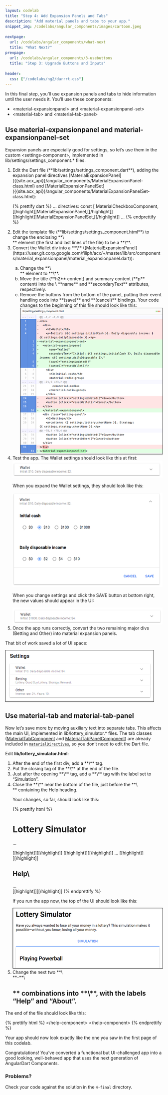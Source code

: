 ```yaml
---
layout: codelab
title: "Step 4: Add Expansion Panels and Tabs"
description: "Add material panels and tabs to your app."
snippet_img: /codelabs/angular_components/images/cartoon.jpeg

nextpage:
  url: /codelabs/angular_components/what-next
  title: "What Next?"
prevpage:
  url: /codelabs/angular_components/3-usebuttons
  title: "Step 3: Upgrade Buttons and Inputs"

header:
  css: ["/codelabs/ng2/darrrt.css"]
---
```


In this final step, you’ll use expansion panels and tabs to hide
information until the user needs it. You’ll use these components:

*   \<material-expansionpanel> and \<material-expansionpanel-set>
*   \<material-tab> and \<material-tab-panel>

## <i class="fa fa-money"> </i> Use material-expansionpanel and material-expansionpanel-set

Expansion panels are especially good for settings,
so let’s use them in the custom \<settings-component>,
implemented in lib/settings/settings_component.* files.


<ol markdown="1">

<li markdown="1"> Edit the Dart file
    (**lib/settings/settings_component.dart**),
    adding the expansion panel directives
    [MaterialExpansionPanel]({{site.acx_api}}/angular_components/MaterialExpansionPanel-class.html) and
    [MaterialExpansionPanelSet]({{site.acx_api}}/angular_components/MaterialExpansionPanelSet-class.html):

{% prettify dart %}
...
directives: const [
  MaterialCheckboxComponent,
  [[highlight]]MaterialExpansionPanel,[[/highlight]]
  [[highlight]]MaterialExpansionPanelSet,[[/highlight]]
  ...
{% endprettify %}
</li>

<li markdown="1"> Edit the template file
    (**lib/settings/settings_component.html**) to change the
    enclosing **\<div>** element (the first and last lines of the file)
    to be a **\<material-expansionpanel-set>**.
</li>

<li markdown="1"> Convert the Wallet div into a
    **\<material-expansionpanel>**
    ([MaterialExpansionPanel](https://user.git.corp.google.com/filiph/acx/+/master/lib/src/components/material_expansionpanel/material_expansionpanel.dart)):

<ol type="a" markdown="1">
<li markdown="1"> Change the **\<div>** element to **\<material-expansionpanel>**.
</li>

<li markdown="1"> Move the title (**h2** content) and summary content
    (**p** content) into the \<material-expansionpanel> **name** and
    **secondaryText** attributes, respectively.
</li>

<li markdown="1"> Remove the buttons from the bottom of the panel,
    putting their event handling code into **(save)** and
    **(cancel)** bindings. Your code changes to the beginning of
    this file should look like this:

<img style="border:1px solid black" src="images/material-expansionpanel-diffs.png" alt='Diffs: <div><div> -> <material-expansionpanel-set><material-expansionpanel>'>
</li>
</ol>

</li>

<li markdown="1"> Test the app. The Wallet settings should look like
    this at first:

<img src="images/material-expansionpanel-wallet-1.png" alt='screenshot'>

When you expand the Wallet settings, they should look like this:

<img src="images/material-expansionpanel-wallet-2.png" alt='screenshot'>

When you change settings and click the SAVE button at bottom right, the new values should appear in the UI:

<img src="images/material-expansionpanel-wallet-3.png" alt='screenshot'>
</li>

<li markdown="1"> Once the app runs correctly, convert the two
    remaining major divs (Betting and Other) into material expansion panels.
</li>
</ol>

That bit of work saved a lot of UI space:

<img style="border:1px solid black" src="images/material-expansionpanel-after.png" alt='screenshot>'>


## <i class="fa fa-money"> </i> Use material-tab and material-tab-panel

Now let’s save more by moving auxiliary text into separate tabs.
This affects the main UI, implemented in lib/lottery_simulator.* files.
The tab classes
([MaterialTabComponent]({{site.acx_api}}/angular_components/MaterialTabComponent-class.html) and
[MaterialTabPanelComponent]({{site.acx_api}}/angular_components/MaterialTabPanelComponent-class.html))
are already included in [`materialDirectives`]({{site.acx_api}}/angular_components/materialDirectives-constant.html),
so you don’t need to edit the Dart file.

Edit **lib/lottery_simulator.html**:

<ol markdown="1">

<li markdown="1"> After the end of the first div,
    add a **\<material-tab-panel>** tag.
</li>

<li markdown="1"> Put the closing tag of the **\<material-tab-panel>**
    at the end of the file.
</li>

<li markdown="1"> Just after the opening **\<material-tab-panel>** tag,
    add a **\<material-tab>** tag with the label set to “Simulation”.
</li>

<li markdown="1"> Close the **\<material-tab-panel>** near the bottom
    of the file, just before the **\<div>** containing the Help heading.

Your changes, so far, should look like this:

{% prettify html %}
<h1>Lottery Simulator</h1>

<div class="help">
  ...
</div>

[[highlight]]<material-tab-panel>[[/highlight]]
  [[highlight]]<material-tab label="Simulation">[[/highlight]]
    ...
  [[highlight]]</material-tab>[[/highlight]]
<div>
  <h2>Help\</h2>
  ...
</div>
[[highlight]]</material-tab-panel>[[/highlight]]
{% endprettify %}

If you run the app now, the top of the UI should look like this:

<img style="border:1px solid black" src="images/material-tab-after.png" alt='screenshot: a "Simulation" tab is visible above the "Playing Powerball heading">'>
</li>

<li markdown="1"> Change the next two **\<div>**-**\<h2>**
    combinations into **\<material-tabs>**, with the labels “Help” and “About”.
</li>
</ol>

The end of the file should look like this:

{% prettify html %}
  </material-tab>
  <material-tab label="Help">
    <help-component content="help">\</help-component>
  </material-tab>
  <material-tab label="About">
    <help-component content="about">\</help-component>
  </material-tab>
</material-tab-panel>
{% endprettify %}

Your app should now look exactly like the one you saw in the
first page of this codelab.

Congratulations! You’ve converted a functional but UI-challenged app into
a good looking, well-behaved app that uses
the next generation of AngularDart Components.

### Problems?

Check your code against the solution
in the `4-final` directory.
